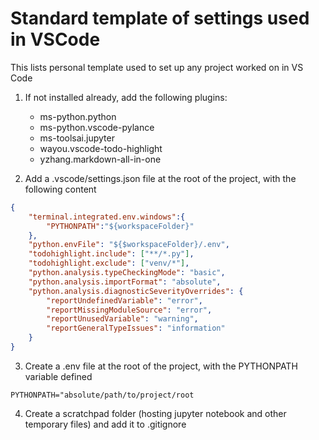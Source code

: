 # **Standard template of settings used in VSCode**

This lists personal template used to set up any project worked on in VS Code

1. If not installed already, add the following plugins:
   - ms-python.python
   - ms-python.vscode-pylance
   - ms-toolsai.jupyter
   - wayou.vscode-todo-highlight
   - yzhang.markdown-all-in-one

2. Add a .vscode/settings.json file at the root of the project, with the following content 

```json
{
    "terminal.integrated.env.windows":{
        "PYTHONPATH":"${workspaceFolder}"
    },
    "python.envFile": "${$workspaceFolder}/.env",
    "todohighlight.include": ["**/*.py"],
    "todohighlight.exclude": ["venv/*"],
    "python.analysis.typeCheckingMode": "basic",
    "python.analysis.importFormat": "absolute",
    "python.analysis.diagnosticSeverityOverrides": {
        "reportUndefinedVariable": "error",
        "reportMissingModuleSource": "error",
        "reportUnusedVariable": "warning",
        "reportGeneralTypeIssues": "information"
    }
}
```

3. Create a .env file at the root of the project, with the PYTHONPATH variable defined
```
PYTHONPATH="absolute/path/to/project/root
```
4. Create a scratchpad folder (hosting jupyter notebook and other temporary files) and add it to .gitignore